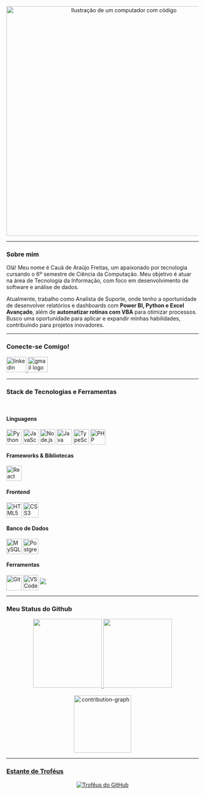 <p align="center">
  <img src="https://raw.githubusercontent.com/MicaelliMedeiros/micaellimedeiros/master/image/computer-illustration.png" alt="Ilustração de um computador com código" width="600"/>
</p>

---

### Sobre mim

Olá! Meu nome é Cauã de Araújo Freitas, um apaixonado por tecnologia cursando o 6º semestre de Ciência da Computação. Meu objetivo é atuar na área de Tecnologia da Informação, com foco em desenvolvimento de software e análise de dados.

Atualmente, trabalho como Analista de Suporte, onde tenho a oportunidade de desenvolver relatórios e dashboards com **Power BI, Python e Excel Avançado**, além de **automatizar rotinas com VBA** para otimizar processos. Busco uma oportunidade para aplicar e expandir minhas habilidades, contribuindo para projetos inovadores.

---

### Conecte-se Comigo!

<p align="left">
  <a href="https://linkedin.com/in/cauafreitas" target="_blank">
    <img src="https://cdn.jsdelivr.net/gh/devicons/devicon/icons/linkedin/linkedin-original.svg" height="40" width="52" alt="linkedin logo"  />
  </a>
  <a href="mailto:cauafreitas026@gmail.com" target="_blank">
    <img src="https://cdn.simpleicons.org/gmail/EA4335" height="40" width="52" alt="gmail logo" />
  </a>
</p>

---

### Stack de Tecnologias e Ferramentas

<div style="display: inline_block"><br>
  <h4>Linguagens</h4>
  <img align="center" alt="Python" height="40" width="40" src="https://cdn.jsdelivr.net/gh/devicons/devicon/icons/python/python-original.svg">
  <img align="center" alt="JavaScript" height="40" width="40" src="https://cdn.jsdelivr.net/gh/devicons/devicon/icons/javascript/javascript-original.svg">
  <img align="center" alt="Node.js" height="40" width="40" src="https://cdn.jsdelivr.net/gh/devicons/devicon/icons/nodejs/nodejs-original.svg">
  <img align="center" alt="Java" height="40" width="40" src="https://cdn.jsdelivr.net/gh/devicons/devicon/icons/java/java-original.svg">
  <img align="center" alt="TypeScript" height="40" width="40" src="https://cdn.jsdelivr.net/gh/devicons/devicon/icons/typescript/typescript-original.svg">
  <img align="center" alt="PHP" height="40" width="40" src="https://cdn.jsdelivr.net/gh/devicons/devicon/icons/php/php-original.svg">
  
  <h4>Frameworks & Bibliotecas</h4>
  <img align="center" alt="React" height="40" width="40" src="https://cdn.jsdelivr.net/gh/devicons/devicon/icons/react/react-original.svg">
  
  <h4>Frontend</h4>
  <img align="center" alt="HTML5" height="40" width="40" src="https://cdn.jsdelivr.net/gh/devicons/devicon/icons/html5/html5-original.svg">
  <img align="center" alt="CSS3" height="40" width="40" src="https://cdn.jsdelivr.net/gh/devicons/devicon/icons/css3/css3-original.svg">
  
  <h4>Banco de Dados</h4>
  <img align="center" alt="MySQL" height="40" width="40" src="https://cdn.jsdelivr.net/gh/devicons/devicon/icons/mysql/mysql-original.svg">
  <img align="center" alt="PostgreSQL" height="40" width="40" src="https://cdn.jsdelivr.net/gh/devicons/devicon/icons/postgresql/postgresql-original.svg">
  
  <h4>Ferramentas</h4>
  <img align="center" alt="Git" height="40" width="40" src="https://cdn.jsdelivr.net/gh/devicons/devicon/icons/git/git-original.svg">
  <img align="center" alt="VSCode" height="40" width="40" src="https://cdn.jsdelivr.net/gh/devicons/devicon/icons/vscode/vscode-original.svg">
  <img src="https://img.shields.io/badge/Power%20BI-F2C811?style=for-the-badge&logo=powerbi&logoColor=black">
</div>

---

### Meu Status do Github

<div align="center">
  <a href="https://github.com/caufreitxs026">
  <img height="180em" src="https://github-readme-stats.vercel.app/api?username=caufreitxs026&show_icons=true&theme=dracula&include_all_commits=true&count_private=true"/>
  <img height="180em" src="https://github-readme-stats.vercel.app/api/top-langs/?username=caufreitxs026&layout=compact&langs_count=7&theme=dracula"/>
</div>
<div align="center" style="display: inline_block"><br>
  <img align="center" alt="contribution-graph" height="150" src="https://github-readme-streak-stats.herokuapp.com/?user=caufreitxs026&theme=dracula&hide_border=true" />
</div>

---

### Estante de Troféus

<p align="center">
  <a href="https://github.com/ryo-ma/github-profile-trophy">
    <img src="https://github-profile-trophy.vercel.app/?username=caufreitxs026&theme=dracula&row=1&column=6" alt="Trofêus do GitHub"/>
  </a>
</p>
